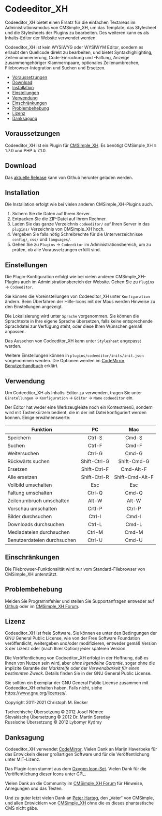 # Codeeditor\_XH

Codeeditor\_XH bietet einen Ersatz für die einfachen Textareas
im Administrationsmodus von CMSimple\_XH,
um das Template, das Stylesheet und die Stylesheets der Plugins zu bearbeiten.
Des weiteren kann es als Inhalts-Editor der Website verwendet werden.

Codeeditor\_XH ist kein WYSIWYG oder WYSIWYM Editor,
sondern es erlaubt den Quellcode direkt zu bearbeiten,
und bietet Syntaxhighlighting, Zeilennummerierung,
Code-Einrückung und -Faltung, Anzeige zusammengehöriger Klammernpaare,
optionales Zeilenumbrechen, Filebrowser-Integration
und Suchen und Ersetzen.

- [Voraussetzungen](#voraussetzungen)
- [Download](#download)
- [Installation](#installation)
- [Einstellungen](#einstellungen)
- [Verwendung](#verwendung)
- [Einschränkungen](#einschränkungen)
- [Problembehebung](#problembehebung)
- [Lizenz](#lizenz)
- [Danksagung](#danksagung)

## Voraussetzungen

Codeeditor_XH ist ein Plugin für [CMSimple_XH](https://cmsimple-xh.org/de/).
Es benötigt CMSimple_XH ≥ 1.7.0 und PHP ≥ 7.1.0.

## Download

Das [aktuelle Release](https://github.com/cmb69/codeeditor_xh/releases/latest)
kann von Github herunter geladen werden.

## Installation

Die Installation erfolgt wie bei vielen anderen CMSimple\_XH-Plugins auch.

1. Sichern Sie die Daten auf Ihrem Server.
1. Entpacken Sie die ZIP-Datei auf Ihrem Rechner.
1. Laden Sie das ganze Verzeichnis `codeeditor/` auf Ihren Server
   in das `plugins/` Verzeichnis von CMSimple\_XH hoch.
1. Vergeben Sie falls nötig Schreibrechte für die Unterverzeichnisse
   `config/`, `css/` und `languages/`.
1. Gehen Sie zu `Plugins` → `Codeeditor` im Administrationsbereich,
   um zu prüfen, ob alle Voraussetzungen erfüllt sind.

## Einstellungen

Die Plugin-Konfiguration erfolgt wie bei vielen anderen
CMSimple\_XH-Plugins auch im Administrationsbereich der Website.
Gehen Sie zu `Plugins` → `Codeeditor`.

Sie können die Voreinstellungen von Codeeditor\_XH unter `Konfiguration` ändern.
Beim Überfahren der Hilfe-Icons mit der Maus
werden Hinweise zu den Einstellungen angezeigt.

Die Lokalisierung wird unter `Sprache` vorgenommen.
Sie können die Sprachtexte in Ihre eigene Sprache übersetzen,
falls keine entsprechende Sprachdatei zur Verfügung steht,
oder diese Ihren Wünschen gemäß anpassen.

Das Aussehen von Codeeditor\_XH kann unter `Stylesheet` angepasst werden.

Weitere Einstellungen können in `plugins/codeeditor/inits/init.json`
vorgenommen werden.
Die Optionen werden im
[CodeMirror Benutzerhandbuch](https://codemirror.net/doc/manual.html#config)
erklärt.

## Verwendung

Um Codeeditor\_XH als Inhalts-Editor zu verwenden,
tragen Sie unter `Einstellungen` → `Konfiguration` → `Editor` → `Name`
`codeeditor` ein.

Der Editor hat weder eine Werkzeugleiste noch ein Kontextmenü,
sondern wird mit Tastenkürzeln bedient,
die in der init Datei konfiguriert werden können.
Einige erwähnenswerte:

| Funktion                    | PC           | Mac             |
|-----------------------------|:------------:|:---------------:|
| Speichern                   | Ctrl-S       | Cmd-S           |
| Suchen                      | Ctrl-F       | Cmd-F           |
| Weitersuchen                | Ctrl-G       | Cmd-G           |
| Rückwärts suchen            | Shift-Ctrl-G | Shift-Cmd-G     |
| Ersetzen                    | Shift-Ctrl-F | Cmd-Alt-F       |
| Alle ersetzen               | Shift-Ctrl-R | Shift-Cmd-Alt-F |
| Vollbild umschalten         | Esc          | Esc             |
| Faltung umschalten          | Ctrl-Q       | Cmd-Q           |
| Zeilenumbruch umschalten    | Alt-W        | Alt-W           |
| Vorschau umschalten         | Crtl-P       | Ctrl-P          |
| Bilder durchsuchen          | Ctrl-I       | Cmd-I           |
| Downloads durchsuchen       | Ctrl-L       | Cmd-L           |
| Mediadateien durchsuchen    | Ctrl-M       | Cmd-M           |
| Benutzerdateien durchsuchen | Ctrl-U       | Cmd-U           |

## Einschränkungen

Die Filebrowser-Funktionalität wird nur vom Standard-Filebrowser von
CMSimple\_XH unterstützt.

## Problembehebung

Melden Sie Programmfehler und stellen Sie Supportanfragen entweder auf
[Github](https://github.com/cmb69/codeeditor_xh/issues)
oder im [CMSimple\_XH Forum](https://cmsimpleforum.com/).

## Lizenz

Codeeditor\_XH ist freie Software. Sie können es unter den Bedingungen
der GNU General Public License, wie von der Free Software Foundation
veröffentlicht, weitergeben und/oder modifizieren, entweder gemäß
Version 3 der Lizenz oder (nach Ihrer Option) jeder späteren Version.

Die Veröffentlichung von Codeeditor\_XH erfolgt in der Hoffnung, daß es
Ihnen von Nutzen sein wird, aber *ohne irgendeine Garantie*, sogar ohne
die implizite Garantie der *Marktreife* oder der *Verwendbarkeit für einen
bestimmten Zweck*. Details finden Sie in der GNU General Public License.

Sie sollten ein Exemplar der GNU General Public License zusammen mit
Codeeditor\_XH erhalten haben. Falls nicht, siehe
<https://www.gnu.org/licenses/>.

Copyright 2011-2021 Christoph M. Becker

Tschechische Übersetzung © 2012 Josef Němec  
Slovakische Übersetzung © 2012 Dr. Martin Sereday  
Russische Übersetzung © 2012 Lybomyr Kydray

## Danksagung

Codeeditor\_XH verwendet [CodeMirror](https://codemirror.net/).
Vielen Dank an Marijn Haverbeke für das Entwickeln dieser großartigen Software
und für die Veröffentlichung unter MIT-Lizenz.

Das Plugin-Icon stammt aus dem [Oxygen Icon-Set](http://www.oxygen-icons.org/).
Vielen Dank für die Veröffentlichung dieser Icons unter GPL.

Vielen Dank an die Community im
[CMSimple\_XH Forum](https://www.cmsimpleforum.com/)
für Hinweise, Anregungen und das Testen.

Und zu guter letzt vielen Dank an
[Peter Harteg](https://www.harteg.dk/), den „Vater“ von CMSimple,
und allen Entwicklern von [CMSimple\_XH](http://www.cmsimple-xh.org/de/)
ohne die es dieses phantastische CMS nicht gäbe.
